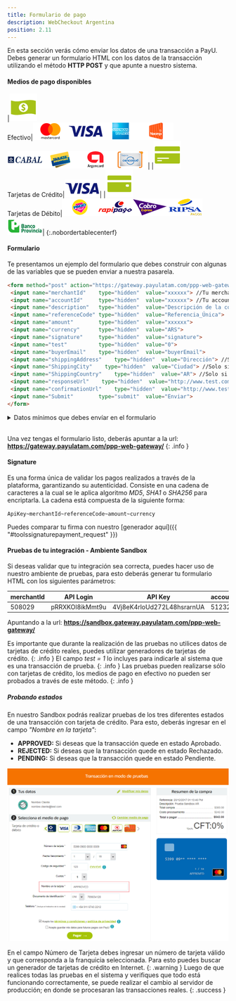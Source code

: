 ```yaml
---
title: Formulario de pago
description: WebCheckout Argentina
position: 2.11
---
```


En esta sección verás cómo enviar los datos de una transacción a PayU. Debes generar un formulario HTML con los datos de la transacción utilizando el método **HTTP POST** y que apunte a nuestro sistema.

#### Medios de pago disponibles

|<img src="/images/illustrations/efectivo.png"><br>Efectivo|<img src="/images/illustrations/master.png"><img src="/images/illustrations/visa.png"><img src="/images/illustrations/american.png"><img src="/images/illustrations/naranja.png"><br><img src="/images/illustrations/cabal.png"><img src="/images/illustrations/shopping.png"><img src="/images/illustrations/argencard.png"><img src="/images/illustrations/cencosud.png">|
|<img src="/images/illustrations/tarjetas-de-credito.png"><br>Tarjetas de Crédito|<img src="/images/illustrations/visa.png">|
|<img src="/images/illustrations/tarjetas-de-debito.png"><br>Tarjetas de Débito|<img src="/images/illustrations/pago-facil.png"><img src="/images/illustrations/rapi-pago.png"><img src="/images/illustrations/cobro-express.png"><img src="/images/illustrations/ripsa.png"><br><img src="/images/illustrations/banco-provincia.png">|
{:.nobordertablecenterf}

#### Formulario

Te presentamos un ejemplo del formulario que debes construir con algunas de las variables que se pueden enviar a nuestra pasarela.

~~~html
<form method="post" action="https://gateway.payulatam.com/ppp-web-gateway/">
 <input name="merchantId"    type="hidden"  value="xxxxxx"> //Tu merchantId
 <input name="accountId"     type="hidden"  value="xxxxxx"> //Tu accountId
 <input name="description"   type="hidden"  value="Descripción de la compra">
 <input name="referenceCode" type="hidden"  value="Referencia_Única">
 <input name="amount"        type="hidden"  value="xxxxxx">
 <input name="currency"      type="hidden"  value="ARS">
 <input name="signature"     type="hidden"  value="signature">
 <input name="test"          type="hidden"  value="0">
 <input name="buyerEmail"    type="hidden"  value="buyerEmail">
 <input name="shippingAddress"    type="hidden"  value="Dirección"> //Solo si tu tienda hace envío de productos
 <input name="ShippingCity"    type="hidden"  value="Ciudad"> //Solo si tu tienda hace envío de productos
 <input name="ShippingCountry"    type="hidden"  value="AR"> //Solo si tu tienda hace envío de productos
 <input name="responseUrl"    type="hidden"  value="http://www.test.com/response">
 <input name="confirmationUrl"    type="hidden"  value="http://www.test.com/confirmation">
 <input name="Submit"        type="submit"  value="Enviar">
</form>
~~~

<details>
  <summary>Datos mínimos que debes envíar en el formulario</summary>
    <table>
      <thead>
        <tr>
          <th>Campo</th>
          <th>Tipo</th>
          <th>Tamaño</th>
          <th>Descripción</th>
        </tr>
      </thead>
      <tbody>
        <tr>
          <td>merchantId</td>
          <td>Numérico</td>
          <td>12</td>
          <td>Es el número identificador del comercio en el sistema de PayU, este número lo encontrarás en el correo de creación de la cuenta.</td>
        </tr>
        <tr>
          <td>accountId</td>
          <td>Numérico</td>
          <td>6</td>
          <td>Identificador de la cuenta del usuario para cada país que tenga asociado el comercio, al enviarla se despliegan solo los medios de pago pertenecientes a dicho país.</td>
        </tr>
        <tr>
          <td>referenceCode</td>
          <td>Alfanumérico</td>
          <td>255</td>
          <td>Es la referencia de la venta o pedido. Deber ser único por cada transacción que se envía al sistema. Normalmente es una forma de que identifiques las peticiones que se envían a la pasarela de pagos.</td>
        </tr>
        <tr>
          <td>description</td>
          <td>Alfanumérico</td>
          <td>255</td>
          <td>Es la descripción de la venta.</td>
        </tr>
        <tr>
          <td>amount</td>
          <td>Numérico</td>
          <td>14,2</td>
          <td>Es el monto total de la transacción. Puede contener dos dígitos decimales. Ej. 10000.00</td>
        </tr>
        <tr>
          <td>signature</td>
          <td>Alfanumérico</td>
          <td>255</td>
          <td>Es la firma digital creada para cada uno de las transacciones.</td>
        </tr>
        <tr>
          <td>currency</td>
          <td>Alfanumérico</td>
          <td>3</td>
          <td>La moneda respectiva en la que se realiza el pago. El proceso de conciliación se hace en pesos a la tasa representativa del día.</td>
        </tr>
        <tr>
          <td>buyerFullName</td>
          <td>Alfanumérico</td>
          <td>150</td>
          <td>Nombre completo del comprador.</td>
        </tr>
        <tr>
          <td>buyerEmail</td>
          <td>Alfanumérico</td>
          <td>255</td>
          <td>Campo que contiene el correo electrónico del comprador para notificarle el resultado de la transacción por correo electrónico. Se recomienda hacer una validación si se toma este dato en un formulario.</td>
        </tr>
        <tr>
          <td>telephone</td>
          <td>Alfanumérico</td>
          <td>50</td>
          <td>El teléfono de residencia del comprador.</td>
        </tr>
      </tbody>
    </table>
</details><br>

Una vez tengas el formulario listo, deberás apuntar a la url: **https://gateway.payulatam.com/ppp-web-gateway/**
{: .info }

#### Signature

Es una forma única de validar los pagos realizados a través de la plataforma, garantizando su autenticidad. Consiste en una cadena de caracteres a la cual se le aplica algoritmo *MD5*, *SHA1* o *SHA256* para encriptarla. La cadena está compuesta de la siguiente forma:

~~~
ApiKey~merchantId~referenceCode~amount~currency
~~~

Puedes comparar tu firma con nuestro [generador aquí]({{ "#toolssignaturepayment_request" }})

#### Pruebas de tu integración - Ambiente Sandbox

Si deseas validar que tu integración sea correcta, puedes hacer uso de nuestro ambiente de pruebas, para esto deberás generar tu formulario HTML con los siguientes parámetros:

|merchantId|API Login|API Key|accountId|
|----------|---------|-------|---------|
|508029|pRRXKOl8ikMmt9u|4Vj8eK4rloUd272L48hsrarnUA|512322|

Apuntando a la url: **https://sandbox.gateway.payulatam.com/ppp-web-gateway/**

Es importante que durante la realización de las pruebas no utilices datos de tarjetas de crédito reales, puedes utilizar generadores de tarjetas de crédito.
{: .info }
El campo *test = 1* lo incluyes para indicarle al sistema que es una transacción de prueba.
{: .info }
Las pruebas pueden realizarse sólo con tarjetas de crédito, los medios de pago en efectivo no pueden ser probados a través de este método.
{: .info }

##### Probando estados

En nuestro Sandbox podrás realizar pruebas de los tres diferentes estados de una transacción con tarjeta de crédito. Para esto, deberás ingresar en el campo *"Nombre en la tarjeta"*:

- **APPROVED:** Si deseas que la transacción quede en estado Aprobado.
- **REJECTED:** Si deseas que la transacción quede en estado Rechazado.
- **PENDING:** Si deseas que la transacción quede en estado Pendiente.

<center><img src="/images/illustrations/sandbox-ar-1.png" width="700"></center>

En el campo Número de Tarjeta debes ingresar un número de tarjeta válido y que corresponda a la franquicia seleccionada. Para esto puedes buscar un generador de tarjetas de crédito en Internet.
{: .warning }
Luego de que realices todas las pruebas en el sistema y verifiques que todo está funcionando correctamente, se puede realizar el cambio al servidor de producción; en donde se procesaran las transacciones reales.
{: .success }
